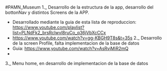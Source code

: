 #PAMN_Museum
1._ Desarrollo de la estructura de la app, desarrollo del bottonNav y distintos Screens de la APP. 
  - Desarrollado mediante la guia de esta lista de reproduccion: https://www.youtube.com/playlist?list=PLNdFk2_brsRclwvl8ruCo_q36jVbXcCCx
  - https://www.youtube.com/watch?v=gg-KBGH9T8s&t=35s
2._ Desarrollo de la screen Profile, falta implementacion de la base de datos
  - Guia: https://www.youtube.com/watch?v=AsRvjMiR2mQ
  -
3._ Menu home, en desarrollo de implementacion de la base de datos
